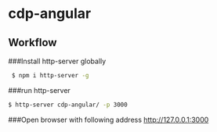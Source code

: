 # cdp-angular

## Workflow

###Install http-server globally
```bash
 $ npm i http-server -g
```

###run http-server
```bash
$ http-server cdp-angular/ -p 3000
```

###Open browser with following address
http://127.0.0.1:3000